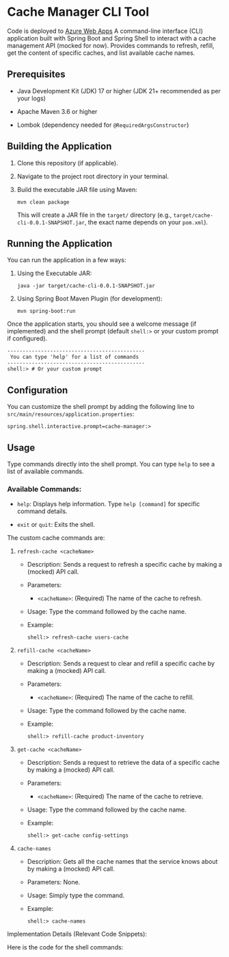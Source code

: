 Cache Manager CLI Tool
======================

Code is deployed to [Azure Web Apps](https://spring-cli-d6fdhva8dyg8hya2.eastus2-01.azurewebsites.net/)
A command-line interface (CLI) application built with Spring Boot and Spring Shell to interact with a cache management API (mocked for now). Provides commands to refresh, refill, get the content of specific caches, and list available cache names.

Prerequisites
-------------

-   Java Development Kit (JDK) 17 or higher (JDK 21+ recommended as per your logs)

-   Apache Maven 3.6 or higher

-   Lombok (dependency needed for `@RequiredArgsConstructor`)

Building the Application
------------------------

1.  Clone this repository (if applicable).

2.  Navigate to the project root directory in your terminal.

3.  Build the executable JAR file using Maven:

    ```
    mvn clean package

    ```

    This will create a JAR file in the `target/` directory (e.g., `target/cache-cli-0.0.1-SNAPSHOT.jar`, the exact name depends on your `pom.xml`).

Running the Application
-----------------------

You can run the application in a few ways:

1.  Using the Executable JAR:

    ```
    java -jar target/cache-cli-0.0.1-SNAPSHOT.jar

    ```

2.  Using Spring Boot Maven Plugin (for development):

    ```
    mvn spring-boot:run

    ```

Once the application starts, you should see a welcome message (if implemented) and the shell prompt (default `shell:>` or your custom prompt if configured).

```
---------------------------------------------
 You can type 'help' for a list of commands
---------------------------------------------
shell:> # Or your custom prompt

```

Configuration
-------------

You can customize the shell prompt by adding the following line to `src/main/resources/application.properties`:

```
spring.shell.interactive.prompt=cache-manager:>

```

Usage
-----

Type commands directly into the shell prompt. You can type `help` to see a list of available commands.

### Available Commands:

-   `help`: Displays help information. Type `help [command]` for specific command details.

-   `exit` or `quit`: Exits the shell.

The custom cache commands are:

1.  `refresh-cache <cacheName>`

    -   Description: Sends a request to refresh a specific cache by making a (mocked) API call.

    -   Parameters:

        -   `<cacheName>`: (Required) The name of the cache to refresh.

    -   Usage: Type the command followed by the cache name.

    -   Example:

        ```
        shell:> refresh-cache users-cache

        ```

2.  `refill-cache <cacheName>`

    -   Description: Sends a request to clear and refill a specific cache by making a (mocked) API call.

    -   Parameters:

        -   `<cacheName>`: (Required) The name of the cache to refill.

    -   Usage: Type the command followed by the cache name.

    -   Example:

        ```
        shell:> refill-cache product-inventory

        ```

3.  `get-cache <cacheName>`

    -   Description: Sends a request to retrieve the data of a specific cache by making a (mocked) API call.

    -   Parameters:

        -   `<cacheName>`: (Required) The name of the cache to retrieve.

    -   Usage: Type the command followed by the cache name.

    -   Example:

        ```
        shell:> get-cache config-settings

        ```

4.  `cache-names`

    -   Description: Gets all the cache names that the service knows about by making a (mocked) API call.

    -   Parameters: None.

    -   Usage: Simply type the command.

    -   Example:

        ```
        shell:> cache-names

        ```

Implementation Details (Relevant Code Snippets):

Here is the code for the shell commands:
